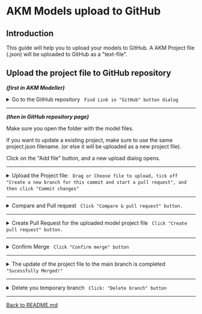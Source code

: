 # AKM Models upload to GitHub

## Introduction

This guide will help you to upload your models to GitHub.
A AKM Project file (.json) will be uploaded to GitHub as a "text-file".

## Upload the project file to GitHub repository

***(first in AKM Modeller)***

<details><summary markdown="span">Go to the GitHub repository <code> Find Link in "GitHub" button dialog</code> </summary>

A link to the repository can be fond:

Click on "GitHub" button to open the dialog for GitHub repository.

Click on the "Click here to open GitHUb" link at the bottom of the dialog.

A new browserwindow opens with the repository page. 

Click on "X" button in the top right corner to close the current GitHub dialog.

---

</details>

---

***(then in GitHub repository page)***

Make sure you open the folder with the model files.

If you want to update a existing project, make sure to use the same project.json filename. (or else it will be uploaded as a new project file).

Click on the "Add file" button, and a new upload dialog opens.

---

<details><summary markdown="span">Upload the Project file: <code> Drag or Choose file to upload, tick off "Create a new branch for this commit and start a pull request", and  then click "Commit changes" </code></summary>
..

Drag in or "choose your files.

Select ***"Create a new branch for this commit and start a pull request"***

Then click "Commit changes" button.

![Code.png](./img/DraginFiles.png)

</details>

---

<details><summary markdown="span">Compare and Pull request <code> Click "Compare & pull request" button.</code></summary>
..

Click "Compare & pull request" button.

![Code.png](./img/ComparePullRequest.png)

</details>

---

<details><summary markdown="span">Create Pull Request for the uploaded model project file <code> Click "Create pull request" button.</code></summary>
..

(Add a comment and)Click "Create pull request" button.

![Code.png](./img/CreatePullRequestUploadFiles.png)

</details>

---

<details><summary markdown="span">Confirm Merge <code> Click "Confirm merge" button</code></summary>
..

Click "Confirm merge" button.


![Code.png](./img/ConfirmeMergeOfUploadedProject.png)

</details>

---

<details><summary markdown="span">The update of the project file to the main branch is completed <code> "Sucessfully Merged!" </code> </summary>
..

The Main branch is updated with the new model project file

![Code.png](./img/SuccessfullyMerged.png)

</details>

---

<details><summary markdown="span">Delete you temporary branch <code> Click: "Delete branch" button</code></summary>
..

Your branch which was created for the upload of the model project file can be deleted.


</details>

---

[Back to README.md](./README.md#AKM)
